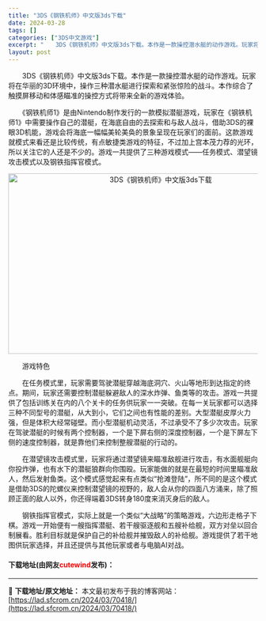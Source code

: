 ```yaml
---
title: "3DS《钢铁机师》中文版3ds下载"
date: 2024-03-28
tags: []
categories: ["3DS中文游戏"]
excerpt: "　　3DS《钢铁机师》中文版3ds下载。本作是一款操控潜水艇的动作游戏。玩家将在华丽的3D环境中，操作三种潜水艇进行探索和紧张惊险的战斗。本作综合了触摸屏移动和体感瞄准的操控方式将带来全新的游戏体验。 　　《钢铁机师1》是由Nintendo制作发行的一款模拟潜艇游戏，玩家在《钢铁机师1》中需要操作自&hellip;"
layout: post
---
```


 <p>　　3DS《钢铁机师》中文版3ds下载。本作是一款操控潜水艇的动作游戏。玩家将在华丽的3D环境中，操作三种潜水艇进行探索和紧张惊险的战斗。本作综合了触摸屏移动和体感瞄准的操控方式将带来全新的游戏体验。</p> <p>　　《钢铁机师1》是由Nintendo制作发行的一款模拟潜艇游戏，玩家在《钢铁机师1》中需要操作自己的潜艇，在海底自由的去探索和与敌人战斗，借助3DS的裸眼3D机能，游戏会将海底一幅幅美轮美奂的景象呈现在玩家们的面前。这款游戏就模式来看还是比较传统，有点敏捷类游戏的特征，不过加上宫本茂力荐的光环，所以关注它的人还是不少的。游戏一共提供了三种游戏模式&mdash;&mdash;任务模式、潜望镜攻击模式以及钢铁指挥官模式。</p> <p align="center"><img src="https://lad.sfcrom.cn/wp-content/uploads/2024/03/20240328_660547e2aa692.jpg" style="width: 600px; height: 365px;" alt="3DS《钢铁机师》中文版3ds下载" /></p> <p>　　游戏特色</p> <p>　　在任务模式里，玩家需要驾驶潜艇穿越海底洞穴、火山等地形到达指定的终点。期间，玩家还需要控制潜艇躲避敌人的深水炸弹、鱼类等的攻击。游戏一共提供了包括训练关在内的八个关卡的任务供玩家一一突破。在每一关玩家都可以选择三种不同型号的潜艇，从大到小，它们之间也有性能的差别。大型潜艇皮厚火力强，但是体积大经常碰壁。而小型潜艇机动灵活，不过承受不了多少次攻击。玩家在驾驶潜艇的时候有两个控制器，一个是下屏右侧的深度控制器，一个是下屏左下侧的速度控制器，就是靠他们来控制整艘潜艇的行动的。</p> <p>　　在潜望镜攻击模式里，玩家将通过潜望镜来瞄准敌舰进行攻击，有水面舰艇向你投炸弹，也有水下的潜艇狼群向你围殴。玩家能做的就是在最短的时间里瞄准敌人，然后发射鱼类。这个模式感觉起来有点类似&ldquo;抢滩登陆&rdquo;，所不同的是这个模式是借助3DS的陀螺仪来控制潜望镜的视野的，敌人会从你的四面八方涌来，除了照顾正面的敌人以外，你还得端着3DS转身180度来消灭身后的敌人。</p> <p>　　钢铁指挥官模式，实际上就是一个类似&ldquo;大战略&rdquo;的策略游戏，六边形走格子下棋。游戏一开始便有一艘指挥潜艇、若干艘驱逐舰和五艘补给舰，双方对垒以回合制展看。胜利目标就是保护自己的补给舰并摧毁敌人的补给舰。游戏提供了若干地图供玩家选择，并且还提供与其他玩家或者与电脑AI对战。</p> <p><h4>下载地址(由网友<font color="red">cutewind</font>发布)：</h4></p> 

---
📖 **下载地址/原文地址：** 本文最初发布于我的博客网站：[https://lad.sfcrom.cn/2024/03/70418/](https://lad.sfcrom.cn/2024/03/70418/)
